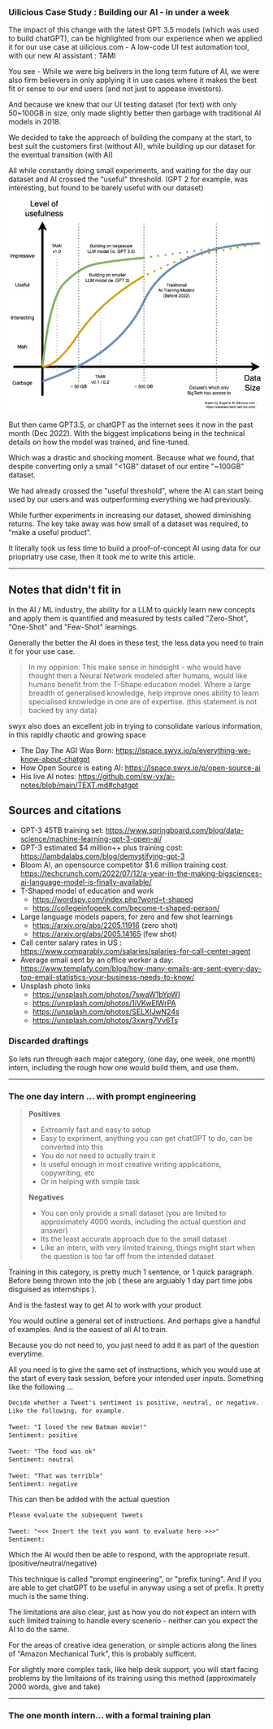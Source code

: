 








### Uilicious Case Study : Building our  AI - in under a week

The impact of this change with the latest GPT 3.5 models (which was used to build chatGPT), can be highlighted from our experience when we applied it for our use case at uilicious.com - A low-code UI test automation tool, with our new AI assistant : TAMI

You see - While we were big belivers in the long term future of AI,  we were also firm believers in only applying it in use cases where it makes the best fit or sense to our end users (and not just to appease investors). 

And because we knew that our UI testing dataset (for text) with only 50~100GB in size,  only made slightly better then garbage with traditional AI models in 2018.

We decided to take the approach of building the company at the start, to best suit the customers first (without AI), while building up our dataset for the eventual transition (with AI)

All while constantly doing small experiments, and waiting for the day our dataset and AI crossed the "useful" threshold. (GPT 2 for example, was interesting, but found to be barely useful with our dataset)

![Chart showing the level of usefulness for our AI model](./tami-chart-positioning.png)

But then came GPT3.5, or chatGPT as the internet sees it now in the past month (Dec 2022). With the biggest implications being in the technical details on how the model was trained, and fine-tuned.

Which was a drastic and shocking moment. Because what we found, that despite converting only a small "<1GB" dataset of our entire "~100GB" dataset.

We had already crossed the "useful threshold", where the AI can start being used by our users and was outperforming everything we had previously.

While further experiments in increasing our dataset, showed diminishing returns. The key take away was how small of a dataset was required, to "make a useful product".

It literally took us less time to build a proof-of-concept AI using data for our priopriatry use case, then it took me to write this article.

---

## Notes that didn't fit in

In the AI / ML industry, the ability for a LLM to quickly learn new concepts and apply them is quantified and measured by tests called "Zero-Shot", "One-Shot" and "Few-Shot" learnings.

Generally the better the AI does in these test, the less data you need to train it for your use case.

> In my oppinion: This make sense in hindsight - who would have thought then a Neural Network modeled after humans, would like humans benefit from the T-Shape education model. Where a large breadth of generalised knowledge, help improve ones ability to learn specialised knowledge in one are of expertise. (this statement is not backed by any data)

swyx also does an excellent job in trying to consolidate various information, in this rapidly chaotic and growing space
- The Day The AGI Was Born: https://lspace.swyx.io/p/everything-we-know-about-chatgpt
- How Open Source is eating AI: https://lspace.swyx.io/p/open-source-ai
- His live AI notes: https://github.com/sw-yx/ai-notes/blob/main/TEXT.md#chatgpt

## Sources and citations

- GPT-3 45TB training set: https://www.springboard.com/blog/data-science/machine-learning-gpt-3-open-ai/
- GPT-3 estimated $4 million++ plus training cost: https://lambdalabs.com/blog/demystifying-gpt-3
- Bloom AI, an opensource competitor $1.6 million training cost: https://techcrunch.com/2022/07/12/a-year-in-the-making-bigsciences-ai-language-model-is-finally-available/
- T-Shaped model of education and work 
	- https://wordspy.com/index.php?word=t-shaped
	- https://collegeinfogeek.com/become-t-shaped-person/
- Large language models papers, for zero and few shot learnings
	- https://arxiv.org/abs/2205.11916 (zero shot)
	- https://arxiv.org/abs/2005.14165 (few shot)
- Call center salary rates in US : https://www.comparably.com/salaries/salaries-for-call-center-agent
- Average email sent by an office worker a day: https://www.templafy.com/blog/how-many-emails-are-sent-every-day-top-email-statistics-your-business-needs-to-know/
- Unsplash photo links
	- https://unsplash.com/photos/7swaW1bYpWI
	- https://unsplash.com/photos/1iVKwElWrPA
	- https://unsplash.com/photos/SELXIJwN24s
	- https://unsplash.com/photos/3xwrg7Vv6Ts







### Discarded draftings


So lets run through each major category, (one day, one week, one month) intern, including the rough how one would build them, and use them.

---

### The one day intern ... with prompt engineering

> **Positives**
> - Extreamly fast and easy to setup
> - Easy to expriment, anything you can get chatGPT to do, can be converted into this
> - You do not need to actually train it
> - Is useful enough in most creative writing applications, copywriting, etc
> - Or in helping with simple task
> 
> **Negatives**
> - You can only provide a small dataset 
>   (you are limited to approximately 4000 words, including the actual question and answer)
> - Its the least accurate approach due to the small dataset
> - Like an intern, with very limited training, things might start when the question is too far off from the intended dataset

Training in this category, is pretty much 1 sentence, or 1 quick paragraph. Before being thrown into the job ( these are arguably 1 day part time jobs disguised as internships ).

And is the fastest way to get AI to work with your product

You would outline a general set of instructions. And perhaps give a handful of examples. And is the easiest of all AI to train. 

Because you do not need to, you just need to add it as part of the question everytime.

All you need is to give the same set of instructions, which you would use at the start of every task session, before your intended user inputs. Something like the following ...

```
Decide whether a Tweet's sentiment is positive, neutral, or negative. Like the following, for example.

Tweet: "I loved the new Batman movie!" 
Sentiment: positive

Tweet: "The food was ok"
Sentiment: neutral

Tweet: "That was terrible"
Sentiment: negative
```

This can then be added with the actual question

```
Please evaluate the subsequent tweets

Tweet: "<<< Insert the text you want to evaluate here >>>"
Sentiment: 
```

Which the AI would then be able to respond, with the appropriate result. (positive/neutral/negative)

This technique is called "prompt engineering", or "prefix tuning". And if you are able to get chatGPT to be useful in anyway using a set of prefix. It pretty much is the same thing.

The limitations are also clear, just as how you do not expect an intern with such limited training to handle every scenerio - neither can you expect the AI to do the same.

For the areas of creative idea generation, or simple actions along the lines of "Amazon Mechanical Turk", this is probably sufficent.

For slightly more complex task, like help desk support, you will start facing problems by the limitaions of its training using this method (approximately 2000 words, give and take)

---

### The one month intern... with a formal training plan
